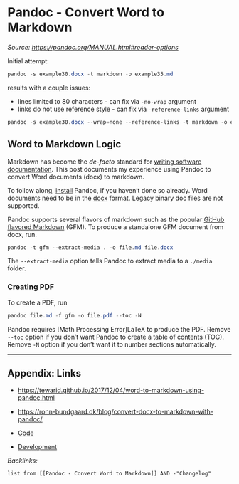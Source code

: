 # Pandoc - Convert Word to Markdown

*Source: https://pandoc.org/MANUAL.html#reader-options*

Initial attempt:

````powershell
pandoc -s example30.docx -t markdown -o example35.md
````

results with a couple issues:

* lines limited to 80 characters - can fix via `-no-wrap` argument
* links do not use reference style - can fix via `-reference-links` argument

````powershell
pandoc -s example30.docx --wrap=none --reference-links -t markdown -o example35.md
````

## Word to Markdown Logic

Markdown has become the *de-facto* standard for [writing software documentation](https://www.amazon.com/Modern-Technical-Writing-Introduction-Documentation-ebook/dp/B01A2QL9SS). This post documents my experience using Pandoc to convert Word documents (docx) to markdown.

To follow along, [install](https://pandoc.org/installing.html) Pandoc, if you haven’t done so already. Word documents need to be in the [docx](http://www.ecma-international.org/publications/standards/Ecma-376.htm) format. Legacy binary doc files are not supported.

Pandoc supports several flavors of markdown such as the popular [GitHub flavored Markdown](https://github.github.com/gfm/) (GFM). To produce a standalone GFM document from docx, run.

````powershell
pandoc -t gfm --extract-media . -o file.md file.docx
````

The `--extract-media` option tells Pandoc to extract media to a `./media` folder.

### Creating PDF

To create a PDF, run

````powershell
pandoc file.md -f gfm -o file.pdf --toc -N
````

Pandoc requires \[Math Processing Error\]LaTeX to produce the PDF. Remove `--toc` option if you don’t want Pandoc to create a table of contents (TOC). Remove `-N` option if you don’t want it to number sections automatically.

---

## Appendix: Links

* https://tewarid.github.io/2017/12/04/word-to-markdown-using-pandoc.html

* https://ronn-bundgaard.dk/blog/convert-docx-to-markdown-with-pandoc/

* [Code](../Code.md)

* [Development](../../MOCs/Development.md)

*Backlinks:*

````dataview
list from [[Pandoc - Convert Word to Markdown]] AND -"Changelog"
````
